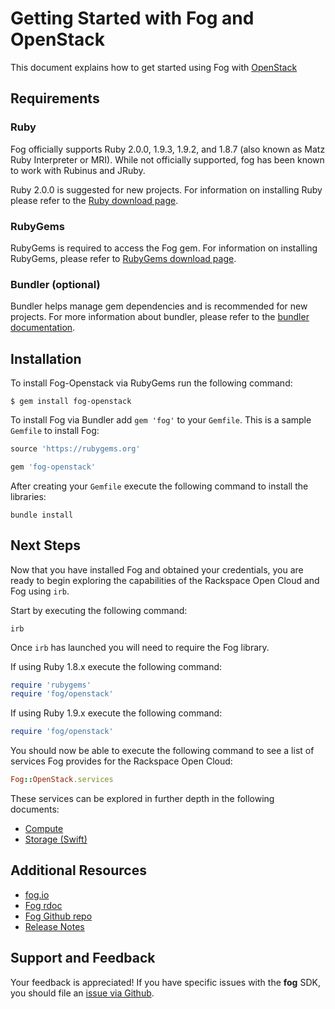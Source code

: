 # Getting Started with Fog and OpenStack

This document explains how to get started using Fog with [OpenStack](http://openstack.org)

## Requirements

### Ruby

Fog officially supports Ruby 2.0.0, 1.9.3, 1.9.2, and 1.8.7 (also known as Matz Ruby Interpreter or MRI). While not officially supported, fog has been known to work with Rubinus and JRuby.

Ruby 2.0.0 is suggested for new projects. For information on installing Ruby please refer to the [Ruby download page](http://www.ruby-lang.org/en/downloads/).

### RubyGems

RubyGems is required to access the Fog gem. For information on installing RubyGems, please refer to [RubyGems download page](http://rubygems.org/pages/download).

### Bundler (optional)

Bundler helps manage gem dependencies and is recommended for new projects. For more information about bundler, please refer to the [bundler documentation](http://gembundler.com/).

## Installation

To install Fog-Openstack via RubyGems run the following command:

    $ gem install fog-openstack

To install Fog via Bundler add `gem 'fog'` to your `Gemfile`. This is a sample `Gemfile` to install Fog:

```ruby
source 'https://rubygems.org'

gem 'fog-openstack'
```

After creating your `Gemfile` execute the following command to install the libraries:

	bundle install	

## Next Steps

Now that you have installed Fog and obtained your credentials, you are ready to begin exploring the capabilities of the Rackspace Open Cloud and Fog using `irb`.

Start by executing the following command:

	irb
	
Once `irb` has launched you will need to require the Fog library.

If using Ruby 1.8.x execute the following command:

```ruby
require 'rubygems'
require 'fog/openstack'
```

If using Ruby 1.9.x execute the following command:

```ruby
require 'fog/openstack'
```

You should now be able to execute the following command to see a list of services Fog provides for the Rackspace Open Cloud:

```ruby
Fog::OpenStack.services
```

These services can be explored in further depth in the following documents:

* [Compute](compute.md)
* [Storage (Swift)](storage.md)

## Additional Resources
* [fog.io](http://fog.io)
* [Fog rdoc](http://rubydoc.info/gems/fog)
* [Fog Github repo](https://github.com/fog/fog)
* [Release Notes](https://github.com/fog/fog/blob/master/changelog.txt)


## Support and Feedback
Your feedback is appreciated! If you have specific issues with the **fog** SDK, you should file an [issue via Github](https://github.com/fog/fog/issues).
